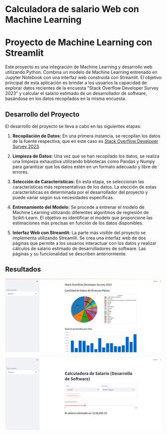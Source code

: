 # Calculadora de salario Web con Machine Learning
# Proyecto de Machine Learning con Streamlit

Este proyecto es una integración de Machine Learning y desarrollo web utilizando Python. Combina un modelo de Machine Learning entrenado en Jupyter Notebook con una interfaz web construida con Streamlit. El objetivo principal de esta aplicación es brindar a los usuarios la capacidad de explorar datos recientes de la encuesta "Stack Overflow Developer Survey 2023" y calcular el salario estimado de un desarrollador de software, basándose en los datos recopilados en la misma encuesta.

## Desarrollo del Proyecto

El desarrollo del proyecto se lleva a cabo en las siguientes etapas:

1. **Recopilación de Datos:** En una primera instancia, se recopilan los datos de la fuente respectiva, que en este caso es [Stack Overflow Developer Survey 2023](https://survey.stackoverflow.co/2023).

2. **Limpieza de Datos:** Una vez que se han recopilado los datos, se realiza una limpieza exhaustiva utilizando bibliotecas como Pandas y Numpy para garantizar que los datos estén en un formato adecuado y libre de errores.

3. **Selección de Características:** En esta etapa, se seleccionan las características más representativas de los datos. La elección de estas características es determinada por el desarrollador del proyecto y puede variar según sus necesidades específicas.

4. **Entrenamiento del Modelo:** Se procede a entrenar el modelo de Machine Learning utilizando diferentes algoritmos de regresión de Scikit-Learn. El objetivo es identificar el modelo que proporcione las estimaciones más precisas en función de los datos disponibles.

5. **Interfaz Web con Streamlit:** La parte más visible del proyecto se implementa utilizando Streamlit. Se crea una interfaz web de dos páginas que permite a los usuarios interactuar con los datos y realizar cálculos de salario estimado de desarrolladores de software. Las páginas y su funcionalidad se describen anteriormente.

## Resultados

![Imagen de Exploracion](/screenshoots/pic_exploration.png)

![Imagen de Prediccion](/screenshoots/pic_prediction.png)